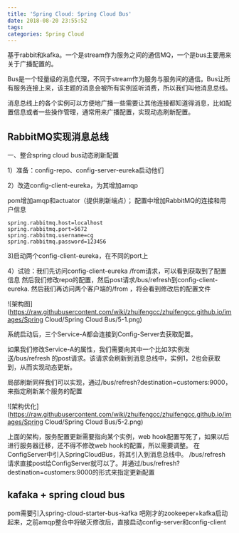 ```yaml
---
title: 'Spring Cloud: Spring Cloud Bus'
date: 2018-08-20 23:55:52
tags:
categories: Spring Cloud 
---
```

基于rabbit和kafka。一个是stream作为服务之间的通信MQ，一个是bus主要用来关于广播配置的。

Bus是一个轻量级的消息代理，不同于stream作为服务与服务间的通信。Bus让所有服务连接上来，该主题的消息会被所有实例监听消费，所以我们叫他消息总线。

消息总线上的各个实例可以方便地广播一些需要让其他连接都知道得消息，比如配置信息或者一些操作管理，通常用来广播配置，实现动态刷新配置。
## RabbitMQ实现消息总线
一、整合spring cloud bus动态刷新配置

1）准备：config-repo、config-server-eureka启动他们

2）改造config-client-eureka，为其增加amqp

pom增加amqp和actuator（提供刷新端点）； 配置中增加RabbitMQ的连接和用户信息

    spring.rabbitmq.host=localhost
    spring.rabbitmq.port=5672
    spring.rabbitmq.username=cg
    spring.rabbitmq.password=123456

3)启动两个config-client-eureka，在不同的port上

4）试验：我们先访问config-client-eureka /from请求，可以看到获取到了配置信息
然后我们修改repo的配置，然后post请求/bus/refresh到config-client-eureka.
然后我们再访问两个客户端的/from ，将会看到修改后的配置文件

![架构图](https://raw.githubusercontent.com/wiki/zhuifengcc/zhuifengcc.github.io/images/Spring Cloud/Spring Cloud Bus/5-1.png)

系统启动后，三个Service-A都会连接到Config-Server去获取配置。

如果我们修改Service-A的属性，我们需要向其中一个比如3实例发送/bus/refresh 的post请求。该请求会刷新到消息总线中，实例1，2也会获取到，从而实现动态更新。

局部刷新同样我们可以实现，通过/bus/refresh?destination=customers:9000，来指定刷新某个服务的配置

![架构优化](https://raw.githubusercontent.com/wiki/zhuifengcc/zhuifengcc.github.io/images/Spring Cloud/Spring Cloud Bus/5-2.png)


上面的架构，服务配置更新需要指向某个实例，web hook配置写死了，如果以后进行服务器迁移，还不得不修改web hook的配置，所以需要调整。
在ConfigServer中引入SpringCloudBus，将其引入到消息总线中。 /bus/refresh请求直接post给ConfigServer就可以了。并通过/bus/refresh?destination=customers:9000的形式来指定更新配置

## kafaka + spring cloud bus

pom需要引入spring-cloud-starter-bus-kafka 吧刚才的zookeeper+kafka启动起来，之前amqp整合中将破灭修改后，直接启动config-server和config-client
